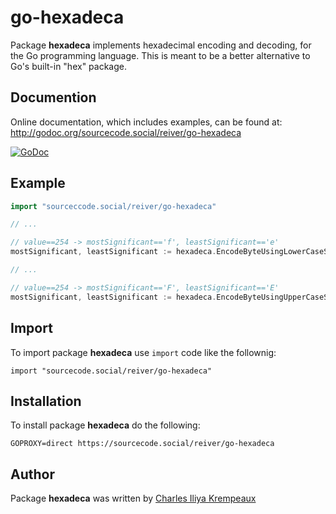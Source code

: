 
# go-hexadeca

Package **hexadeca** implements hexadecimal encoding and decoding, for the Go programming language.
This is meant to be a better alternative to Go's built-in "hex" package.

## Documention

Online documentation, which includes examples, can be found at: http://godoc.org/sourcecode.social/reiver/go-hexadeca

[![GoDoc](https://godoc.org/sourcecode.social/reiver/go-hexadeca?status.svg)](https://godoc.org/sourcecode.social/reiver/go-hexadeca)

## Example

```go
import "sourceccode.social/reiver/go-hexadeca"

// ...

// value==254 -> mostSignificant=='f', leastSignificant=='e'
mostSignificant, leastSignificant := hexadeca.EncodeByteUsingLowerCaseSymbols(value)

// ...

// value==254 -> mostSignificant=='F', leastSignificant=='E'
mostSignificant, leastSignificant := hexadeca.EncodeByteUsingUpperCaseSymbols(value)
```

## Import

To import package **hexadeca** use `import` code like the follownig:
```
import "sourcecode.social/reiver/go-hexadeca"
```

## Installation

To install package **hexadeca** do the following:
```
GOPROXY=direct https://sourcecode.social/reiver/go-hexadeca
```

## Author

Package **hexadeca** was written by [Charles Iliya Krempeaux](http://changelog.ca)
